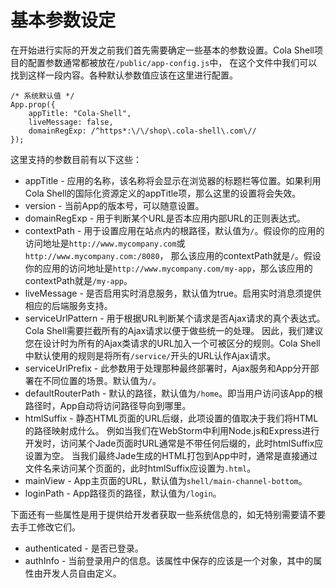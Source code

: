 # 基本参数设定

在开始进行实际的开发之前我们首先需要确定一些基本的参数设置。Cola Shell项目的配置参数通常都被放在`/public/app-config.js`中，
在这个文件中我们可以找到这样一段内容。各种默认参数值应该在这里进行配置。

```
/* 系统默认值 */
App.prop({
	appTitle: "Cola-Shell",
	liveMessage: false,
	domainRegExp: /^https*:\/\/shop\.cola-shell\.com\//
});
```

这里支持的参数目前有以下这些：

* appTitle	-	应用的名称，该名称将会显示在浏览器的标题栏等位置。如果利用Cola Shell的国际化资源定义的appTitle项，那么这里的设置将会失效。
* version	-	当前App的版本号，可以随意设置。
* domainRegExp	-	用于判断某个URL是否本应用内部URL的正则表达式。
* contextPath	-	用于设置应用在站点内的根路径，默认值为`/`。假设你的应用的访问地址是`http://www.mycompany.com`或`http://www.mycompany.com:/8080`，
那么该应用的contextPath就是`/`。假设你的应用的访问地址是`http://www.mycompany.com/my-app`，那么该应用的contextPath就是`/my-app`。
* liveMessage	-	是否启用实时消息服务，默认值为true。启用实时消息须提供相应的后端服务支持。
* serviceUrlPattern	-	用于根据URL判断某个请求是否Ajax请求的真个表达式。Cola Shell需要拦截所有的Ajax请求以便于做些统一的处理。
因此，我们建议您在设计时为所有的Ajax类请求的URL加入一个可被区分的规则。Cola Shell中默认使用的规则是将所有`/service/`开头的URL认作Ajax请求。
* serviceUrlPrefix	-	此参数用于处理那种最终部署时，Ajax服务和App分开部署在不同位置的场景。默认值为`/`。
* defaultRouterPath	-	默认的路径，默认值为`/home`。即当用户访问该App的根路径时，App自动将访问路径导向到哪里。
* htmlSuffix	-	静态HTML页面的URL后缀，此项设置的值取决于我们将HTML的路径映射成什么。
例如当我们在WebStorm中利用Node.js和Express进行开发时，访问某个Jade页面时URL通常是不带任何后缀的，此时htmlSuffix应设置为空。
当我们最终Jade生成的HTML打包到App中时，通常是直接通过文件名来访问某个页面的，此时htmlSuffix应设置为`.html`。
* mainView	-	App主页面的URL，默认值为`shell/main-channel-bottom`。
* loginPath	-	App路径页的路径，默认值为`/login`。

下面还有一些属性是用于提供给开发者获取一些系统信息的，如无特别需要请不要去手工修改它们。
* authenticated	-	是否已登录。
* authInfo	-	当前登录用户的信息。该属性中保存的应该是一个对象，其中的属性由开发人员自由定义。
